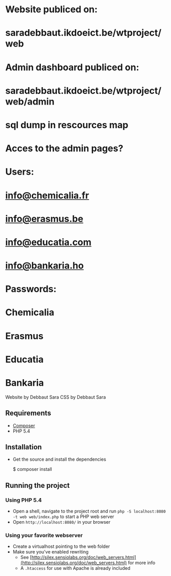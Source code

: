 # Website publiced on:
# saradebbaut.ikdoeict.be/wtproject/web

# Admin dashboard publiced on:
# saradebbaut.ikdoeict.be/wtproject/web/admin

# sql dump in rescources map



# Acces to the admin pages?

# Users:
# info@chemicalia.fr
# info@erasmus.be
# info@educatia.com
# info@bankaria.ho

# Passwords:
# Chemicalia
# Erasmus
# Educatia
# Bankaria


Website by Debbaut Sara
CSS by Debbaut Sara


## Requirements

- [Composer](http://getcomposer.org/)
- PHP 5.4

## Installation

- Get the source and install the dependencies

	$ composer install

## Running the project

### Using PHP 5.4

- Open a shell, navigate to the project root and run `php -S localhost:8080 -t web web/index.php` to start a PHP web server
- Open `http://localhost:8080/` in your browser

### Using your favorite webserver

- Create a virtualhost pointing to the web folder
- Make sure you've enabled rewriting
	- See [http://silex.sensiolabs.org/doc/web_servers.html](http://silex.sensiolabs.org/doc/web_servers.html) for more info
	- A `.htaccess` for use with Apache is already included